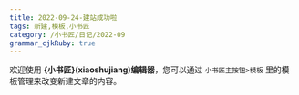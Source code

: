 ```yaml
---
title: 2022-09-24-建站成功啦
tags: 新建,模板,小书匠
category: /小书匠/日记/2022-09
grammar_cjkRuby: true
---
```



欢迎使用 **{小书匠}(xiaoshujiang)编辑器**，您可以通过 `小书匠主按钮>模板` 里的模板管理来改变新建文章的内容。